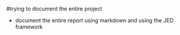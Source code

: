#trying to document the entire project

- document the entire report using markdown and using the JED framework
